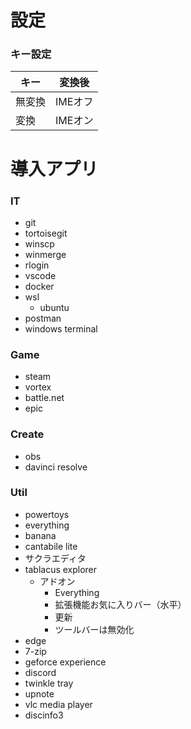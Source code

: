 # 設定
### キー設定
|キー|変換後|
|---|---|
|無変換|IMEオフ|
|変換|IMEオン|

# 導入アプリ
### IT
* git
* tortoisegit
* winscp
* winmerge
* rlogin
* vscode
* docker
* wsl
    * ubuntu
* postman
* windows terminal

### Game
* steam
* vortex
* battle.net
* epic

### Create
* obs
* davinci resolve

### Util
* powertoys
* everything
* banana
* cantabile lite
* サクラエディタ
* tablacus explorer
    * アドオン
        * Everything
        * 拡張機能お気に入りバー（水平）
        * 更新
        * ツールバーは無効化
* edge
* 7-zip
* geforce experience
* discord
* twinkle tray
* upnote
* vlc media player
* discinfo3
